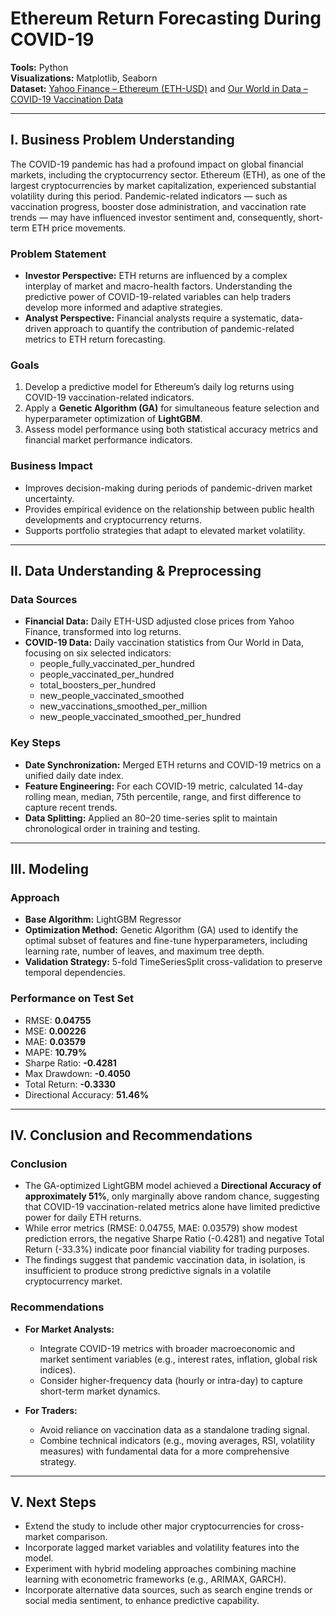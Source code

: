 # Ethereum Return Forecasting During COVID-19

**Tools:** Python  
**Visualizations:** Matplotlib, Seaborn  
**Dataset:** [Yahoo Finance – Ethereum (ETH-USD)](https://finance.yahoo.com/quote/ETH-USD) and [Our World in Data – COVID-19 Vaccination Data](https://ourworldindata.org/covid-vaccinations)

---

## I. Business Problem Understanding

The COVID-19 pandemic has had a profound impact on global financial markets, including the cryptocurrency sector. Ethereum (ETH), as one of the largest cryptocurrencies by market capitalization, experienced substantial volatility during this period. Pandemic-related indicators — such as vaccination progress, booster dose administration, and vaccination rate trends — may have influenced investor sentiment and, consequently, short-term ETH price movements.

### Problem Statement
- **Investor Perspective:** ETH returns are influenced by a complex interplay of market and macro-health factors. Understanding the predictive power of COVID-19-related variables can help traders develop more informed and adaptive strategies.  
- **Analyst Perspective:** Financial analysts require a systematic, data-driven approach to quantify the contribution of pandemic-related metrics to ETH return forecasting.

### Goals
1. Develop a predictive model for Ethereum’s daily log returns using COVID-19 vaccination-related indicators.  
2. Apply a **Genetic Algorithm (GA)** for simultaneous feature selection and hyperparameter optimization of **LightGBM**.  
3. Assess model performance using both statistical accuracy metrics and financial market performance indicators.

### Business Impact
- Improves decision-making during periods of pandemic-driven market uncertainty.  
- Provides empirical evidence on the relationship between public health developments and cryptocurrency returns.  
- Supports portfolio strategies that adapt to elevated market volatility.

---

## II. Data Understanding & Preprocessing

### Data Sources
- **Financial Data:** Daily ETH-USD adjusted close prices from Yahoo Finance, transformed into log returns.  
- **COVID-19 Data:** Daily vaccination statistics from Our World in Data, focusing on six selected indicators:  
  - people_fully_vaccinated_per_hundred  
  - people_vaccinated_per_hundred  
  - total_boosters_per_hundred  
  - new_people_vaccinated_smoothed  
  - new_vaccinations_smoothed_per_million  
  - new_people_vaccinated_smoothed_per_hundred

### Key Steps
- **Date Synchronization:** Merged ETH returns and COVID-19 metrics on a unified daily date index.  
- **Feature Engineering:** For each COVID-19 metric, calculated 14-day rolling mean, median, 75th percentile, range, and first difference to capture recent trends.  
- **Data Splitting:** Applied an 80–20 time-series split to maintain chronological order in training and testing.

---

## III. Modeling

### Approach
- **Base Algorithm:** LightGBM Regressor  
- **Optimization Method:** Genetic Algorithm (GA) used to identify the optimal subset of features and fine-tune hyperparameters, including learning rate, number of leaves, and maximum tree depth.  
- **Validation Strategy:** 5-fold TimeSeriesSplit cross-validation to preserve temporal dependencies.

### Performance on Test Set
- RMSE: **0.04755**  
- MSE: **0.00226**  
- MAE: **0.03579**  
- MAPE: **10.79%**  
- Sharpe Ratio: **-0.4281**  
- Max Drawdown: **-0.4050**  
- Total Return: **-0.3330**  
- Directional Accuracy: **51.46%**

---

## IV. Conclusion and Recommendations

### Conclusion
- The GA-optimized LightGBM model achieved a **Directional Accuracy of approximately 51%**, only marginally above random chance, suggesting that COVID-19 vaccination-related metrics alone have limited predictive power for daily ETH returns.  
- While error metrics (RMSE: 0.04755, MAE: 0.03579) show modest prediction errors, the negative Sharpe Ratio (-0.4281) and negative Total Return (-33.3%) indicate poor financial viability for trading purposes.  
- The findings suggest that pandemic vaccination data, in isolation, is insufficient to produce strong predictive signals in a volatile cryptocurrency market.

### Recommendations
- **For Market Analysts:**  
  - Integrate COVID-19 metrics with broader macroeconomic and market sentiment variables (e.g., interest rates, inflation, global risk indices).  
  - Consider higher-frequency data (hourly or intra-day) to capture short-term market dynamics.  

- **For Traders:**  
  - Avoid reliance on vaccination data as a standalone trading signal.  
  - Combine technical indicators (e.g., moving averages, RSI, volatility measures) with fundamental data for a more comprehensive strategy.

---

## V. Next Steps
- Extend the study to include other major cryptocurrencies for cross-market comparison.  
- Incorporate lagged market variables and volatility features into the model.  
- Experiment with hybrid modeling approaches combining machine learning with econometric frameworks (e.g., ARIMAX, GARCH).  
- Incorporate alternative data sources, such as search engine trends or social media sentiment, to enhance predictive capability.
